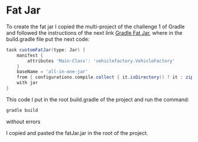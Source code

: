# Fat Jar
To create the fat jar I copied the multi-project of the challenge 1 of Gradle and followed the instructions of the next link [Gradle Fat Jar](https://www.baeldung.com/gradle-fat-jar), where in the build.gradle file put the next code:

```gradle
task customFatJar(type: Jar) {
    manifest {
        attributes 'Main-Class': 'vehiclefactory.VehicleFactory'
    }
    baseName = 'all-in-one-jar'
    from { configurations.compile.collect { it.isDirectory() ? it : zipTree(it) } }
    with jar
}
```
This code I put in the root build.gradle of the project and run the command:

```gradle
gradle build
```
without errors

I copied and pasted the fatJar.jar in the root of the project.